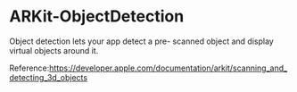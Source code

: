 # ARKit-ObjectDetection

Object detection lets your app detect a pre- scanned object and display virtual objects around it.

Reference:https://developer.apple.com/documentation/arkit/scanning_and_detecting_3d_objects
